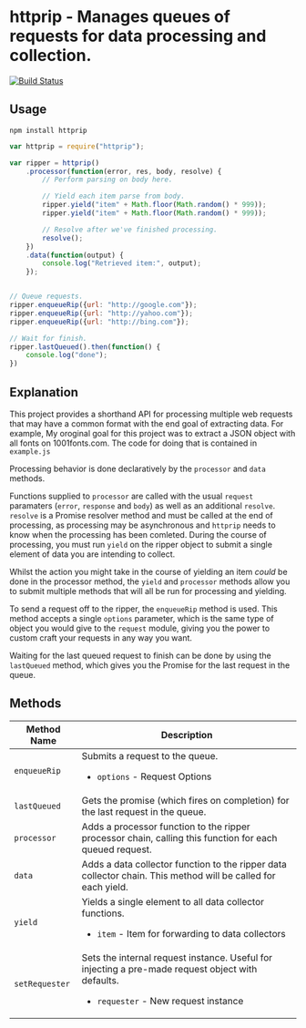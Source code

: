 httprip - Manages queues of requests for data processing and collection.
========================================================================

[![Build Status](https://travis-ci.org/tstiegler/httprip.svg?branch=master)](https://travis-ci.org/tstiegler/httprip)

## Usage

```
npm install httprip
```

```javascript
var httprip = require("httprip");

var ripper = httprip()
    .processor(function(error, res, body, resolve) {
        // Perform parsing on body here.

        // Yield each item parse from body.
        ripper.yield("item" + Math.floor(Math.random() * 999));
        ripper.yield("item" + Math.floor(Math.random() * 999));

        // Resolve after we've finished processing.
        resolve();
    })
    .data(function(output) {
        console.log("Retrieved item:", output);
    });


// Queue requests.
ripper.enqueueRip({url: "http://google.com"});
ripper.enqueueRip({url: "http://yahoo.com"});
ripper.enqueueRip({url: "http://bing.com"});

// Wait for finish.
ripper.lastQueued().then(function() {
    console.log("done");
})
```

## Explanation

This project provides a shorthand API for processing multiple web requests that may have a common format with the end goal of extracting data. For example, My oroginal goal for this project was to extract a JSON object with all fonts on 1001fonts.com. The code for doing that is contained in `example.js`

Processing behavior is done declaratively by the `processor` and `data` methods. 

Functions supplied to `processor` are called with the usual `request` paramaters (`error`, `response` and `body`) as well as an additional `resolve`. `resolve` is a Promise resolver method and must be called at the end of processing, as processing may be asynchronous and `httprip` needs to know when the processing has been comleted. During the course of processing, you must run `yield` on the ripper object to submit a single element of data you are intending to collect.

Whilst the action you might take in the course of yielding an item _could_ be done in the processor method, the `yield` and `processor` methods allow you to submit multiple methods that will all be run for processing and yielding.

To send a request off to the ripper, the `enqueueRip` method is used. This method accepts a single `options` parameter, which is the same type of object you would give to the `request` module, giving you the power to custom craft your requests in any way you want.

Waiting for the last queued request to finish can be done by using the `lastQueued` method, which gives you the Promise for the last request in the queue.

## Methods

Method Name | Description
--- | ---
`enqueueRip` | Submits a request to the queue. <ul><li>`options` - Request Options</li></ul>
`lastQueued` | Gets the promise (which fires on completion) for the last request in the queue.
`processor` | Adds a processor function to the ripper processor chain, calling this function for each queued request.
`data` | Adds a data collector function to the ripper data collector chain. This method will be called for each yield.
`yield` | Yields a single element to all data collector functions. <ul><li>`item` - Item for forwarding to data collectors</li></ul>
`setRequester` | Sets the internal request instance. Useful for injecting a pre-made request object with defaults. <ul><li>`requester` - New request instance</li></ul>
